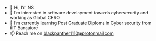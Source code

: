 - 👋 Hi, I’m NS
- 👀 I’m interested in software development towards cybersecurity and working as Global CHRO
- 🌱 I’m currently learning Post Graduate Diploma in Cyber security from IIIT Bangalore
- 📫 Reach me on blackpanther1110@protonmail.com

<!---
blackpanther1110/blackpanther1110 is a ✨ special ✨ repository because its `README.md` (this file) appears on your GitHub profile.
You can click the Preview link to take a look at your changes.
--->
